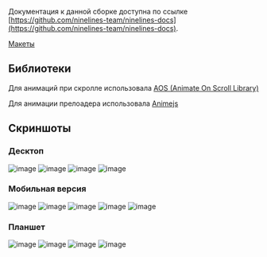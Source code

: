 
Документация к данной сборке доступна по ссылке [https://github.com/ninelines-team/ninelines-docs](https://github.com/ninelines-team/ninelines-docs).

[Макеты](https://www.figma.com/file/ct6rzbxMtNxSYp4eTXEWv6/Frontend-test?node-id=0%3A1) 
## Библиотеки
Для анимаций при скролле использовала [AOS (Animate On Scroll Library)](http://michalsnik.github.io/aos/)

Для анимации прелоадера использовала [Animejs](https://animejs.com/)

## Скриншоты
### Десктоп
![image](https://user-images.githubusercontent.com/73982948/190393451-638ea61a-b4a1-4078-81dc-1675097c7cf9.png)
![image](https://user-images.githubusercontent.com/73982948/190393484-37b4bc85-32cc-4849-a385-7d4333a6ace2.png)
![image](https://user-images.githubusercontent.com/73982948/190393518-ddef7901-1c59-42cb-8a17-d54a464ec817.png)
![image](https://user-images.githubusercontent.com/73982948/190393556-a1b9a690-a548-4872-bd38-7dfd9ce63694.png)

### Мобильная версия
![image](https://user-images.githubusercontent.com/73982948/190393667-295387cf-e440-42f2-b7ee-20014c1bb9be.png)
![image](https://user-images.githubusercontent.com/73982948/190393704-8d51e20e-1845-4a0b-bd58-a6cd00c5a116.png)
![image](https://user-images.githubusercontent.com/73982948/190393726-4a1a7019-ff3a-49b6-abaf-f9805ffa64ff.png)
![image](https://user-images.githubusercontent.com/73982948/190393759-b13b2df7-3a37-45b8-b724-3abd77547f58.png)
![image](https://user-images.githubusercontent.com/73982948/190393790-5bec247b-4390-4bcc-ad8e-fa0a2d5af0b4.png)


### Планшет
![image](https://user-images.githubusercontent.com/73982948/190394001-3098cbfb-b650-4ff8-b9bd-33c095e95a3f.png)
![image](https://user-images.githubusercontent.com/73982948/190394034-84415aeb-a3af-43c4-a96c-e75306861ba5.png)
![image](https://user-images.githubusercontent.com/73982948/190394057-fb73f021-5362-47d5-8c40-dc0f4777796c.png)
![image](https://user-images.githubusercontent.com/73982948/190394106-dad7c019-576e-48e5-be42-057ce4fc43e4.png)
